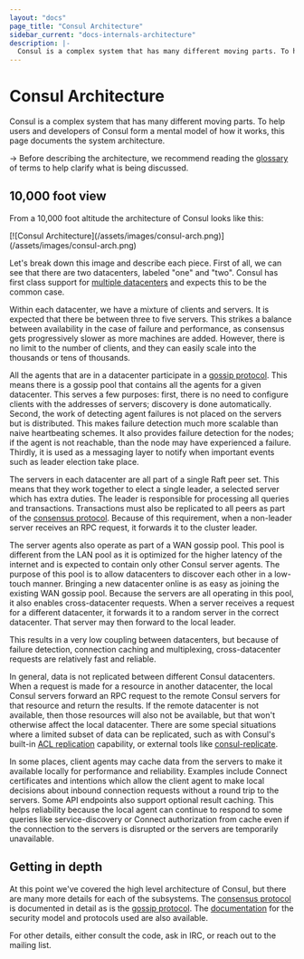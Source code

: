 ```yaml
---
layout: "docs"
page_title: "Consul Architecture"
sidebar_current: "docs-internals-architecture"
description: |-
  Consul is a complex system that has many different moving parts. To help users and developers of Consul form a mental model of how it works, this page documents the system architecture.
---
```


# Consul Architecture

Consul is a complex system that has many different moving parts. To help
users and developers of Consul form a mental model of how it works, this
page documents the system architecture.

-> Before describing the architecture, we recommend reading the 
[glossary](/docs/glossary) of terms to help
clarify what is being discussed.


## 10,000 foot view

From a 10,000 foot altitude the architecture of Consul looks like this:

<div class="center">
[![Consul Architecture](/assets/images/consul-arch.png)](/assets/images/consul-arch.png)
</div>

Let's break down this image and describe each piece. First of all, we can see
that there are two datacenters, labeled "one" and "two". Consul has first
class support for [multiple datacenters](https://learn.hashicorp.com/consul/security-networking/datacenters) and
expects this to be the common case.

Within each datacenter, we have a mixture of clients and servers. It is expected
that there be between three to five servers. This strikes a balance between
availability in the case of failure and performance, as consensus gets progressively
slower as more machines are added. However, there is no limit to the number of clients,
and they can easily scale into the thousands or tens of thousands.

All the agents that are in a datacenter participate in a [gossip protocol](/docs/internals/gossip.html).
This means there is a gossip pool that contains all the agents for a given datacenter. This serves
a few purposes: first, there is no need to configure clients with the addresses of servers;
discovery is done automatically. Second, the work of detecting agent failures
is not placed on the servers but is distributed. This makes failure detection much more
scalable than naive heartbeating schemes. It also provides failure detection for the nodes; if the agent is not reachable, than the node may have experienced a failure. Thirdly, it is used as a messaging layer to notify
when important events such as leader election take place.

The servers in each datacenter are all part of a single Raft peer set. This means that
they work together to elect a single leader, a selected server which has extra duties. The leader
is responsible for processing all queries and transactions. Transactions must also be replicated to
all peers as part of the [consensus protocol](/docs/internals/consensus.html). Because of this
requirement, when a non-leader server receives an RPC request, it forwards it to the cluster leader.

The server agents also operate as part of a WAN gossip pool. This pool is different from the LAN pool
as it is optimized for the higher latency of the internet and is expected to contain only
other Consul server agents. The purpose of this pool is to allow datacenters to discover each
other in a low-touch manner. Bringing a new datacenter online is as easy as joining the existing
WAN gossip pool. Because the servers are all operating in this pool, it also enables cross-datacenter
requests. When a server receives a request for a different datacenter, it forwards it to a random
server in the correct datacenter. That server may then forward to the local leader.

This results in a very low coupling between datacenters, but because of failure detection,
connection caching and multiplexing, cross-datacenter requests are relatively fast and reliable.

In general, data is not replicated between different Consul datacenters. When a
request is made for a resource in another datacenter, the local Consul servers forward
an RPC request to the remote Consul servers for that resource and return the results.
If the remote datacenter is not available, then those resources will also not be
available, but that won't otherwise affect the local datacenter. There are some special
situations where a limited subset of data can be replicated, such as with Consul's built-in
[ACL replication](https://learn.hashicorp.com/consul/day-2-operations/acl-replication) capability, or
external tools like [consul-replicate](https://github.com/hashicorp/consul-replicate).

In some places, client agents may cache data from the servers to make it
available locally for performance and reliability. Examples include Connect
certificates and intentions which allow the client agent to make local decisions
about inbound connection requests without a round trip to the servers. Some API
endpoints also support optional result caching. This helps reliability because
the local agent can continue to respond to some queries like service-discovery
or Connect authorization from cache even if the connection to the servers is
disrupted or the servers are temporarily unavailable.

## Getting in depth

At this point we've covered the high level architecture of Consul, but there are many
more details for each of the subsystems. The [consensus protocol](/docs/internals/consensus.html) is
documented in detail as is the [gossip protocol](/docs/internals/gossip.html). The [documentation](/docs/internals/security.html)
for the security model and protocols used are also available.

For other details, either consult the code, ask in IRC, or reach out to the mailing list.
